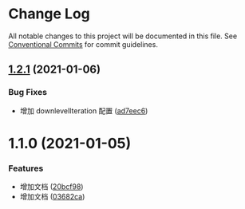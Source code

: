 # Change Log

All notable changes to this project will be documented in this file.
See [Conventional Commits](https://conventionalcommits.org) for commit guidelines.

## [1.2.1](http://192.168.0.184:20000/liaoyf/administrative-division/compare/v1.2.0...v1.2.1) (2021-01-06)


### Bug Fixes

* 增加 downlevelIteration 配置 ([ad7eec6](http://192.168.0.184:20000/liaoyf/administrative-division/commits/ad7eec656cc2cde5dc256ac05aebd7436ce7af3a))





# 1.1.0 (2021-01-05)


### Features

* 增加文档 ([20bcf98](http://192.168.0.184:20000/liaoyf/administrative-division/commits/20bcf98604e9b2caf5826c84d6bf919bf03696b9))
* 增加文档 ([03682ca](http://192.168.0.184:20000/liaoyf/administrative-division/commits/03682ca356c606777a5b687feff40279933705e6))
